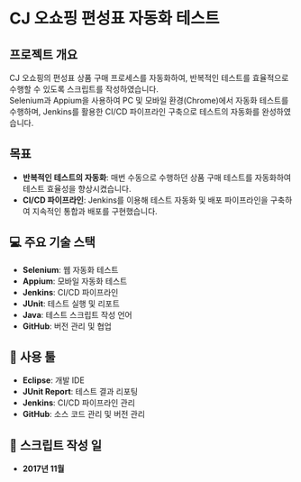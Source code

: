 # CJ 오쇼핑 편성표 자동화 테스트

## 프로젝트 개요
CJ 오쇼핑의 편성표 상품 구매 프로세스를 자동화하여, 반복적인 테스트를 효율적으로 수행할 수 있도록 스크립트를 작성하였습니다.  
Selenium과 Appium을 사용하여 PC 및 모바일 환경(Chrome)에서 자동화 테스트를 수행하며, Jenkins를 활용한 CI/CD 파이프라인 구축으로 테스트의 자동화를 완성하였습니다.

## 목표
- **반복적인 테스트의 자동화**: 매번 수동으로 수행하던 상품 구매 테스트를 자동화하여 테스트 효율성을 향상시켰습니다.
- **CI/CD 파이프라인**: Jenkins를 이용해 테스트 자동화 및 배포 파이프라인을 구축하여 지속적인 통합과 배포를 구현했습니다.

## 💻 주요 기술 스택
- **Selenium**: 웹 자동화 테스트
- **Appium**: 모바일 자동화 테스트
- **Jenkins**: CI/CD 파이프라인
- **JUnit**: 테스트 실행 및 리포트
- **Java**: 테스트 스크립트 작성 언어
- **GitHub**: 버전 관리 및 협업

## 🔧 사용 툴
- **Eclipse**: 개발 IDE
- **JUnit Report**: 테스트 결과 리포팅
- **Jenkins**: CI/CD 파이프라인 관리
- **GitHub**: 소스 코드 관리 및 버전 관리

## 📅 스크립트 작성 일
- **2017년 11월**
